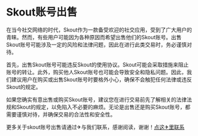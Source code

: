 # Skout账号出售

在当今社交网络的时代，Skout作为一款备受欢迎的社交应用，受到了广大用户的青睐。然而，有些用户可能因为各种原因而希望出售他们的Skout账号。出售Skout账号可能涉及一定的风险和法律问题，因此在进行此类交易时，务必谨慎对待。

首先，出售Skout账号可能违反Skout的使用协议。Skout可能会采取措施来阻止账号的转让。此外，购买他人Skout账号也可能会导致安全和隐私问题。因此，我们建议用户在购买或出售Skout账号时要格外小心，确保不会触犯任何法律或违反Skout的规定。

如果您确实有意出售或购买Skout账号，建议您在进行交易前先了解相关的法律法规和Skout的规定，以免陷入不必要的麻烦。无论是出售还是购买Skout账号，都需要谨慎对待，并确保交易的合法性和安全性。

更多关于skout账号出售请通过✈与我们联系，感谢阅读，谢谢！[点这✈里联系](https://ss.k02.cc)